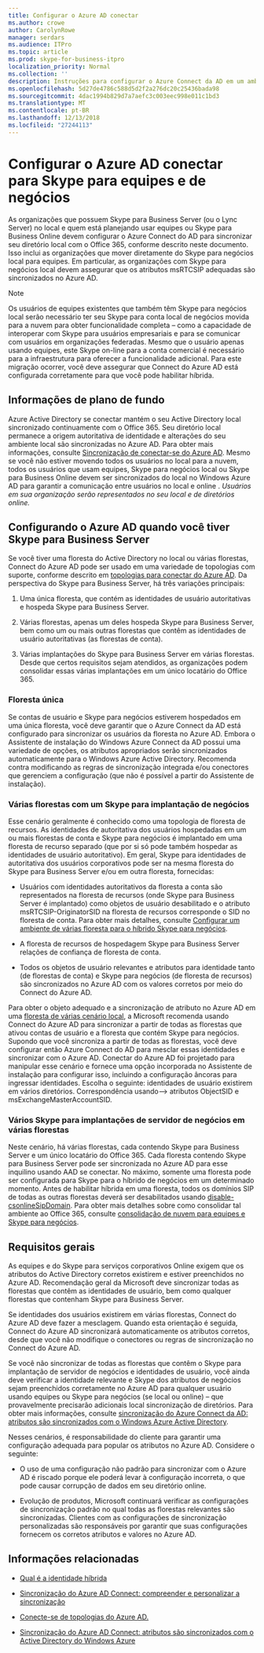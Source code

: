 ```yaml
---
title: Configurar o Azure AD conectar
ms.author: crowe
author: CarolynRowe
manager: serdars
ms.audience: ITPro
ms.topic: article
ms.prod: skype-for-business-itpro
localization_priority: Normal
ms.collection: ''
description: Instruções para configurar o Azure Connect da AD em um ambiente híbrido.
ms.openlocfilehash: 5d27de4786c588d5d2f2a276dc20c25436bada98
ms.sourcegitcommit: 4dac1994b829d7a7aefc3c003eec998e011c1bd3
ms.translationtype: MT
ms.contentlocale: pt-BR
ms.lasthandoff: 12/13/2018
ms.locfileid: "27244113"
---
```

# <a name="configure-azure-ad-connect-for-skype-for-business-and-teams"></a>Configurar o Azure AD conectar para Skype para equipes e de negócios 
 
As organizações que possuem Skype para Business Server (ou o Lync Server) no local e quem está planejando usar equipes ou Skype para Business Online devem configurar o Azure Connect do AD para sincronizar seu diretório local com o Office 365, conforme descrito neste documento.  Isso inclui as organizações que mover diretamente do Skype para negócios local para equipes. Em particular, as organizações com Skype para negócios local devem assegurar que os atributos msRTCSIP adequadas são sincronizados no Azure AD. 

> [!NOTE]
> Os usuários de equipes existentes que também têm Skype para negócios local serão necessário ter seu Skype para conta local de negócios movida para a nuvem para obter funcionalidade completa – como a capacidade de interoperar com Skype para usuários empresariais e para se comunicar com usuários em organizações federadas. Mesmo que o usuário apenas usando equipes, este Skype on-line para a conta comercial é necessário para a infraestrutura para oferecer a funcionalidade adicional.  Para este migração ocorrer, você deve assegurar que Connect do Azure AD está configurada corretamente para que você pode habilitar híbrida.
 

## <a name="background-information"></a>Informações de plano de fundo

Azure Active Directory se conectar mantém o seu Active Directory local sincronizado continuamente com o Office 365.  Seu diretório local permanece a origem autoritativa de identidade e alterações do seu ambiente local são sincronizadas no Azure AD. Para obter mais informações, consulte [Sincronização de conectar-se do Azure AD](https://docs.microsoft.com/en-us/azure/active-directory/hybrid/how-to-connect-sync-whatis).  Mesmo se você não estiver movendo todos os usuários no local para a nuvem, todos os usuários que usam equipes, Skype para negócios local ou Skype para Business Online devem ser sincronizados do local no Windows Azure AD para garantir a comunicação entre usuários no local e online . *Usuários em sua organização serão representados no seu local e de diretórios online.*


## <a name="configuring-azure-ad-when-you-have-skype-for-business-server"></a>Configurando o Azure AD quando você tiver Skype para Business Server 

Se você tiver uma floresta do Active Directory no local ou várias florestas, Connect do Azure AD pode ser usado em uma variedade de topologias com suporte, conforme descrito em [topologias para conectar do Azure AD](https://docs.microsoft.com/en-us/azure/active-directory/hybrid/plan-connect-topologies).  Da perspectiva do Skype para Business Server, há três variações principais: 

1. Uma única floresta, que contém as identidades de usuário autoritativas e hospeda Skype para Business Server. 

2. Várias florestas, apenas um deles hospeda Skype para Business Server, bem como um ou mais outras florestas que contêm as identidades de usuário autoritativas (as florestas de conta). 

3. Várias implantações do Skype para Business Server em várias florestas. Desde que certos requisitos sejam atendidos, as organizações podem consolidar essas várias implantações em um único locatário do Office 365.

### <a name="single-forest"></a>Floresta única 

Se contas de usuário e Skype para negócios estiverem hospedados em uma única floresta, você deve garantir que o Azure Connect da AD está configurado para sincronizar os usuários da floresta no Azure AD.  Embora o Assistente de instalação do Windows Azure Connect da AD possui uma variedade de opções, os atributos apropriados serão sincronizados automaticamente para o Windows Azure Active Directory. Recomenda contra modificando as regras de sincronização integrada e/ou conectores que gerenciem a configuração (que não é possível a partir do Assistente de instalação).  

### <a name="multiple-forests-with-one-skype-for-business-deployment"></a>Várias florestas com um Skype para implantação de negócios 

Esse cenário geralmente é conhecido como uma topologia de floresta de recursos. As identidades de autoritativa dos usuários hospedadas em um ou mais florestas de conta e Skype para negócios é implantado em uma floresta de recurso separado (que por si só pode também hospedar as identidades de usuário autoritativo). Em geral, Skype para identidades de autoritativa dos usuários corporativos pode ser na mesma floresta do Skype para Business Server e/ou em outra floresta, fornecidas: 

- Usuários com identidades autoritativos da floresta a conta são representados na floresta de recursos (onde Skype para Business Server é implantado) como objetos de usuário desabilitado e o atributo msRTCSIP-OriginatorSID na floresta de recursos corresponde o SID no floresta de conta. Para obter mais detalhes, consulte [Configurar um ambiente de várias floresta para o híbrido Skype para negócios](configure-a-multi-forest-environment-for-hybrid.md).

- A floresta de recursos de hospedagem Skype para Business Server relações de confiança de floresta de conta.  

- Todos os objetos de usuário relevantes e atributos para identidade tanto (de florestas de conta) e Skype para negócios (de floresta de recursos) são sincronizados no Azure AD com os valores corretos por meio do Connect do Azure AD.  

 Para obter o objeto adequado e a sincronização de atributo no Azure AD em uma [floresta de várias cenário local](configure-a-multi-forest-environment-for-hybrid.md), a Microsoft recomenda usando Connect do Azure AD para sincronizar a partir de todas as florestas que ativou contas de usuário e a floresta que contém Skype para negócios.  Supondo que você sincroniza a partir de todas as florestas, você deve configurar então Azure Connect do AD para mesclar essas identidades e sincronizar com o Azure AD. Conectar do Azure AD foi projetado para manipular esse cenário e fornece uma opção incorporada no Assistente de instalação para configurar isso, incluindo a configuração âncoras para ingressar identidades.  Escolha o seguinte: identidades de usuário existirem em vários diretórios. Correspondência usando--> atributos ObjectSID e msExchangeMasterAccountSID.


### <a name="multiple-skype-for-business-server-deployments-in-multiple-forests"></a>Vários Skype para implantações de servidor de negócios em várias florestas 

Neste cenário, há várias florestas, cada contendo Skype para Business Server e um único locatário do Office 365.  Cada floresta contendo Skype para Business Server pode ser sincronizada no Azure AD para esse inquilino usando AAD se conectar. No máximo, somente uma floresta pode ser configurada para Skype para o híbrido de negócios em um determinado momento. Antes de habilitar híbrida em uma floresta, todos os domínios SIP de todas as outras florestas deverá ser desabilitados usando [disable-csonlineSipDomain](https://docs.microsoft.com/en-us/powershell/module/skype/disable-csonlinesipdomain). Para obter mais detalhes sobre como consolidar tal ambiente ao Office 365, consulte [consolidação de nuvem para equipes e Skype para negócios](cloud-consolidation.md).

## <a name="general-requirements"></a>Requisitos gerais 

As equipes e do Skype para serviços corporativos Online exigem que os atributos do Active Directory corretos existirem e estiver preenchidos no Azure AD.  Recomendação geral da Microsoft deve sincronizar todas as florestas que contêm as identidades de usuário, bem como qualquer florestas que contenham Skype para Business Server.

 Se identidades dos usuários existirem em várias florestas, Connect do Azure AD deve fazer a mesclagem. Quando esta orientação é seguida, Connect do Azure AD sincronizará automaticamente os atributos corretos, desde que você não modifique o conectores ou regras de sincronização no Connect do Azure AD. 
  
Se você não sincronizar de todas as florestas que contêm o Skype para implantação de servidor de negócios e identidades de usuário, você ainda deve verificar a identidade relevante e Skype dos atributos de negócios sejam preenchidos corretamente no Azure AD para qualquer usuário usando equipes ou Skype para negócios (se local ou online) – que provavelmente precisarão adicionais local sincronização de diretórios. Para obter mais informações, consulte [sincronização do Azure Connect da AD: atributos são sincronizados com o Windows Azure Active Directory](https://docs.microsoft.com/en-us/azure/active-directory/hybrid/reference-connect-sync-attributes-synchronized).

Nesses cenários, é responsabilidade do cliente para garantir uma configuração adequada para popular os atributos no Azure AD. Considere o seguinte: 

- O uso de uma configuração não padrão para sincronizar com o Azure AD é riscado porque ele poderá levar à configuração incorreta, o que pode causar corrupção de dados em seu diretório online.

- Evolução de produtos, Microsoft continuará verificar as configurações de sincronização padrão no qual todas as florestas relevantes são sincronizadas. Clientes com as configurações de sincronização personalizadas são responsáveis por garantir que suas configurações fornecem os corretos atributos e valores no Azure AD. 

## <a name="related-information"></a>Informações relacionadas

- [Qual é a identidade híbrida](https://docs.microsoft.com/en-us/azure/active-directory/hybrid/whatis-hybrid-identity?toc=%2Fen-us%2Fazure%2Factive-directory%2Fhybrid%2FTOC.json&bc=%2Fen-us%2Fazure%2Fbread%2Ftoc.json)

- [Sincronização do Azure AD Connect: compreender e personalizar a sincronização](https://docs.microsoft.com/en-us/azure/active-directory/hybrid/how-to-connect-sync-whatis)

- [Conecte-se de topologias do Azure AD.](https://docs.microsoft.com/en-us/azure/active-directory/hybrid/plan-connect-topologies)

- [Sincronização do Azure AD Connect: atributos são sincronizados com o Active Directory do Windows Azure](https://docs.microsoft.com/en-us/azure/active-directory/hybrid/reference-connect-sync-attributes-synchronized)
